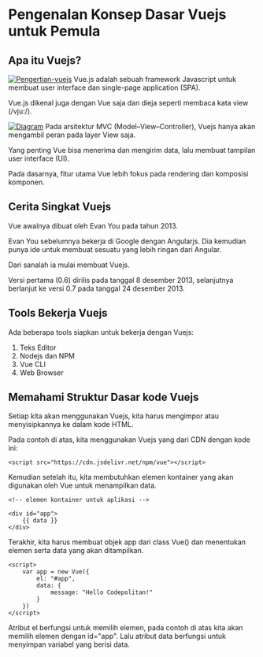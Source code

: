 # Pengenalan Konsep Dasar Vuejs untuk Pemula

## Apa itu Vuejs?
<a href="https://ibb.co/DgdbgFN"><img src="https://i.ibb.co/x8Zs8by/Pengertian-vuejs.png" alt="Pengertian-vuejs" border="0"></a>
Vue.js adalah sebuah framework Javascript untuk membuat user interface dan single-page application (SPA).

Vue.js dikenal juga dengan Vue saja dan dieja seperti membaca kata view (/vju:/).

<a href="https://ibb.co/h2BnC78"><img src="https://i.ibb.co/BTy7wzs/Diagram.jpg" alt="Diagram" border="0"></a>
Pada arsitektur MVC (Model–View–Controller), Vuejs hanya akan mengambil peran pada layer View saja.

Yang penting Vue bisa menerima dan mengirim data, lalu membuat tampilan user interface (UI).

Pada dasarnya, fitur utama Vue lebih fokus pada rendering dan komposisi komponen.

## Cerita Singkat Vuejs
Vue awalnya dibuat oleh Evan You pada tahun 2013.

Evan You sebelumnya bekerja di Google dengan Angularjs. Dia kemudian punya ide untuk membuat sesuatu yang lebih ringan dari Angular.

Dari sanalah ia mulai membuat Vuejs.

Versi pertama (0.6) dirilis pada tanggal 8 desember 2013, selanjutnya berlanjut ke versi 0.7 pada tanggal 24 desember 2013.

## Tools Bekerja Vuejs
Ada beberapa tools siapkan untuk bekerja dengan Vuejs:

1. Teks Editor
2. Nodejs dan NPM
3. Vue CLI
4. Web Browser

## Memahami Struktur Dasar kode Vuejs

Setiap kita akan menggunakan Vuejs, kita harus mengimpor atau menyisipkannya ke dalam kode HTML.

Pada contoh di atas, kita menggunakan Vuejs yang dari CDN dengan kode ini:

```<script src="https://cdn.jsdelivr.net/npm/vue"></script>```

Kemudian setelah itu, kita membutuhkan elemen kontainer yang akan digunakan oleh Vue untuk menampilkan data.

```<!-- elemen kontainer untuk aplikasi -->```
```
<div id="app">
    {{ data }}
</div>
```

Terakhir, kita harus membuat objek app dari class Vue() dan menentukan elemen serta data yang akan ditampilkan.
```
<script>
    var app = new Vue({
        el: "#app",
        data: {
            message: "Hello Codepolitan!"
        }
    })
</script>
```
Atribut el berfungsi untuk memilih elemen, pada contoh di atas kita akan memilih elemen dengan id="app". Lalu atribut data berfungsi untuk menyimpan variabel yang berisi data.